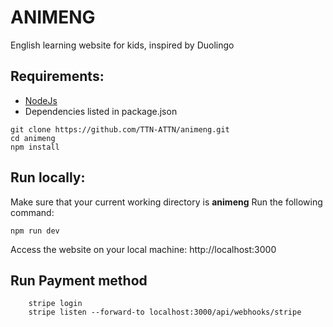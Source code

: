 # ANIMENG
English learning website for kids, inspired by Duolingo

## Requirements: 
- [NodeJs](https://nodejs.org/en/download)
- Dependencies listed in package.json

```
git clone https://github.com/TTN-ATTN/animeng.git
cd animeng
npm install
```

## Run locally:
Make sure that your current working directory is **animeng**
Run the following command:
```
npm run dev
```
Access the website on your local machine: http://localhost:3000

## Run Payment method
``` 
    stripe login
    stripe listen --forward-to localhost:3000/api/webhooks/stripe
```
